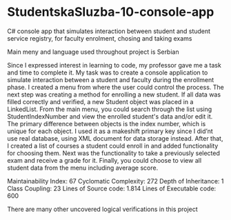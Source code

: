 # StudentskaSluzba-10-console-app
C# console app that simulates interaction between student and student service registry, for faculty enrolment, chosing and taking exams

Main meny and language used throughout project is Serbian

Since I expressed interest in learning to code, my professor gave me a task and time to complete it.
My task was to create a console application to simulate interaction between a student and faculty during the enrollment phase. I created a menu from where the user could control the process. The next step was creating a method for enrolling a new student. If all data was filled correctly and verified, a new Student object was placed in a LinkedList. From the main menu, you could search through the list using StudentIndexNumber and view the enrolled student's data and/or edit it. The primary difference between objects is the index number, which is unique for each object. I used it as a makeshift primary key since I did’nt use real database, using XML document for data storage instead. After that, I created a list of courses a student could enroll in and added functionality for choosing them. Next was the functionality to take a previously selected exam and receive a grade for it. Finally, you could choose to view all student data from the menu including average score.

Maintainability Index: 67 Cyclomatic Complexity: 272 Depth of Inheritance: 1 Class Coupling: 23 Lines of Source code: 1.814 Lines of Executable code: 600


There are many other uncovered logical verifications in this project
